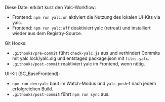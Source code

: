 Diese Datei erklärt kurz den Yalc-Workflow:

- Frontend: `npm run yalc:on` aktiviert die Nutzung des lokalen UI-Kits via yalc.
- Frontend: `npm run yalc:off` deaktiviert yalc (retreat) und installiert wieder aus dem Registry-Source.

Git Hooks:
- `.githooks/pre-commit` führt `check-yalc.js` aus und verhindert Commits mit yalc.lock/yalc.sig und entstaged package.json mit `file:.yalc`.
- `.githooks/post-commit` reaktiviert yalc im Frontend, wenn nötig.

UI-Kit (SC_BaseFrontend):
- `npm run dev:yalc` baut im Watch-Modus und `yalc push`-t nach jedem erfolgreichen Build.
- `.githooks/post-commit` führt `npm run sync` aus.
